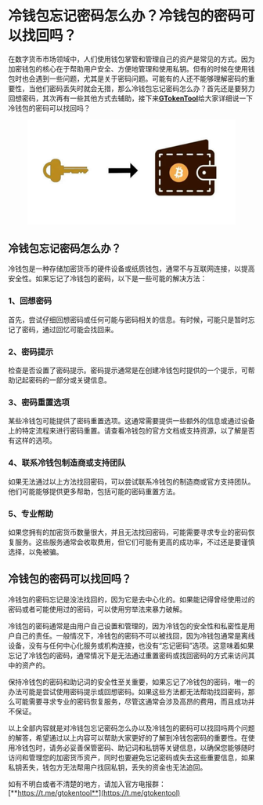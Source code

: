 # 冷钱包忘记密码怎么办？冷钱包的密码可以找回吗？

在数字货币市场领域中，人们使用钱包掌管和管理自己的资产是常见的方式。因为加密钱包的核心在于帮助用户安全、方便地管理和使用私钥。但有的时候在使用钱包时也会遇到一些问题，尤其是关于密码问题。可能有的人还不能够理解密码的重要性，当他们密码丢失时就会无措，那么冷钱包忘记密码怎么办？首先还是要努力回想密码，其次再有一些其他方式去辅助，接下来[**GTokenTool**](https://www.gtokentool.com)给大家详细说一下冷钱包的密码可以找回吗？

<figure><img src="../.gitbook/assets/QQ2024122452609.png" alt=""><figcaption></figcaption></figure>

## 冷钱包忘记密码怎么办？

冷钱包是一种存储加密货币的硬件设备或纸质钱包，通常不与互联网连接，以提高安全性。如果忘记了冷钱包的密码，以下是一些可能的解决方法：

### 1、回想密码

首先，尝试仔细回想密码或任何可能与密码相关的信息。有时候，可能只是暂时忘记了密码，通过回忆可能会找回来。

### 2、密码提示

检查是否设置了密码提示。密码提示通常是在创建冷钱包时提供的一个提示，可帮助记起密码的一部分或关键信息。

### 3、密码重置选项

某些冷钱包可能提供了密码重置选项。这通常需要提供一些额外的信息或通过设备上的特定流程来进行密码重置。请查看冷钱包的官方文档或支持资源，以了解是否有这样的选项。

### 4、联系冷钱包制造商或支持团队

如果无法通过以上方法找回密码，可以尝试联系冷钱包的制造商或官方支持团队。他们可能能够提供更多帮助，包括可能的密码重置方法。

### 5、专业帮助

如果您拥有的加密货币数量很大，并且无法找回密码，可能需要寻求专业的密码恢复服务。这些服务通常会收取费用，但它们可能有更高的成功率，不过还是要谨慎选择，以免被骗。

## 冷钱包的密码可以找回吗？

冷钱包的密码忘记是没法找回的，因为它是去中心化的。如果能记得曾经使用过的密码或者可能使用过的密码，可以使用穷举法来暴力破解。

冷钱包的密码通常是由用户自己设置和管理的，因为冷钱包的安全性和私密性是用户自己的责任。一般情况下，冷钱包的密码不可以被找回，因为冷钱包通常是离线设备，没有与任何中心化服务或机构连接，也没有“忘记密码”选项。这意味着如果忘记了冷钱包的密码，通常情况下是无法通过重置密码或找回密码的方式来访问其中的资产的。

保持冷钱包的密码和助记词的安全性至关重要，如果忘记了冷钱包的密码，唯一的办法可能是尝试使用密码提示或回想密码。如果这些方法都无法帮助找回密码，那么可能需要寻求专业的密码恢复服务，尽管这通常会涉及高昂的费用，而且成功并不保证。

以上全部内容就是对冷钱包忘记密码怎么办以及冷钱包的密码可以找回吗两个问题的解答，希望通过以上内容可以帮助大家更好的了解到冷钱包密码的重要性。在使用冷钱包时，请务必妥善保管密码、助记词和私钥等关键信息，以确保您能够随时访问和管理您的加密货币资产，同时也要避免忘记密码或失去这些重要信息，如果私钥丢失，钱包方无法帮用户找回私钥，丢失的资金也无法追回。

如有不明白或者不清楚的地方，请加入官方电报群：[**https://t.me/gtokentool**](https://t.me/gtokentool)
